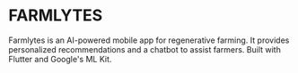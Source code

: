 # FARMLYTES
Farmlytes is an AI-powered mobile app for regenerative farming. It provides personalized recommendations and a chatbot to assist farmers. Built with Flutter and Google's ML Kit.
